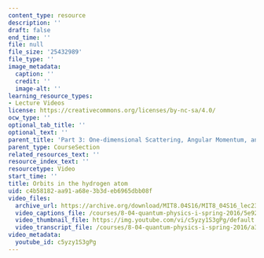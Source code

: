 ```yaml
---
content_type: resource
description: ''
draft: false
end_time: ''
file: null
file_size: '25432989'
file_type: ''
image_metadata:
  caption: ''
  credit: ''
  image-alt: ''
learning_resource_types:
- Lecture Videos
license: https://creativecommons.org/licenses/by-nc-sa/4.0/
ocw_type: ''
optional_tab_title: ''
optional_text: ''
parent_title: 'Part 3: One-dimensional Scattering, Angular Momentum, and Central Potentials'
parent_type: CourseSection
related_resources_text: ''
resource_index_text: ''
resourcetype: Video
start_time: ''
title: Orbits in the hydrogen atom
uid: c4b58182-aa91-a68e-3b3d-eb6965dbb08f
video_files:
  archive_url: https://archive.org/download/MIT8.04S16/MIT8_04S16_lec23_s4_300k.mp4
  video_captions_file: /courses/8-04-quantum-physics-i-spring-2016/5e92209bba8b57f28449d6b64bad0746_c5yzy1S3gPg.vtt
  video_thumbnail_file: https://img.youtube.com/vi/c5yzy1S3gPg/default.jpg
  video_transcript_file: /courses/8-04-quantum-physics-i-spring-2016/a3af8676dfce816a84c6504dff8685cd_c5yzy1S3gPg.pdf
video_metadata:
  youtube_id: c5yzy1S3gPg
---
```

